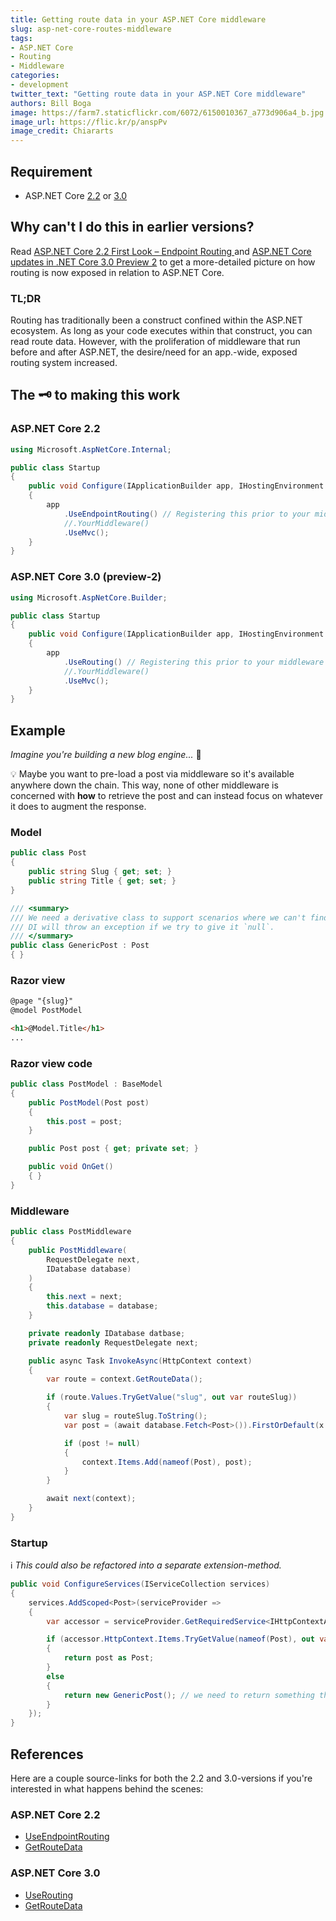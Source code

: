 ```yaml
---
title: Getting route data in your ASP.NET Core middleware
slug: asp-net-core-routes-middleware
tags:
- ASP.NET Core
- Routing
- Middleware
categories:
- development
twitter_text: "Getting route data in your ASP.NET Core middleware"
authors: Bill Boga
image: https://farm7.staticflickr.com/6072/6150010367_a773d906a4_b.jpg
image_url: https://flic.kr/p/anspPv
image_credit: Chiararts
---
```


## Requirement

  - ASP.NET Core [2.2](https://dotnet.microsoft.com/download/dotnet-core/2.2) or [3.0](https://dotnet.microsoft.com/download/dotnet-core/3.0)

## Why can't I do this in earlier versions?

Read [ASP.NET Core 2.2 First Look – Endpoint Routing ](https://www.stevejgordon.co.uk/asp-net-core-first-look-at-global-routing-dispatcher) and [ASP.NET Core updates in .NET Core 3.0 Preview 2](https://devblogs.microsoft.com/aspnet/aspnet-core-3-preview-2/) to get a more-detailed picture on how routing is now exposed in relation to ASP.NET Core.

### TL;DR

Routing has traditionally been a construct confined within the ASP.NET ecosystem. As long as your code executes within that construct, you can read route data. However, with the proliferation of middleware that run before and after ASP.NET, the desire/need for an app.-wide, exposed routing system increased.

## The 🗝️ to making this work

### ASP.NET Core 2.2

```csharp
using Microsoft.AspNetCore.Internal;

public class Startup
{
    public void Configure(IApplicationBuilder app, IHostingEnvironment env)
    {
        app
            .UseEndpointRouting() // Registering this prior to your middleware unlocks the ✨.
            //.YourMiddleware()
            .UseMvc();
    }
}
```

### ASP.NET Core 3.0 (preview-2)

```csharp
using Microsoft.AspNetCore.Builder;

public class Startup
{
    public void Configure(IApplicationBuilder app, IHostingEnvironment env)
    {
        app
            .UseRouting() // Registering this prior to your middleware unlocks the ✨.
            //.YourMiddleware()
            .UseMvc();
    }
}
```

## Example

*Imagine you're building a new blog engine...* 🤔

💡 Maybe you want to pre-load a post via middleware so it's available anywhere down the chain. This way, none of other middleware is concerned with **how** to retrieve the post and can instead focus on whatever it does to augment the response.

### Model

```csharp
public class Post
{
    public string Slug { get; set; }
    public string Title { get; set; }
}

/// <summary>
/// We need a derivative class to support scenarios where we can't find a `Post`-record based on {slug}.
/// DI will throw an exception if we try to give it `null`.
/// </summary>
public class GenericPost : Post
{ }
```

### Razor view

```html
@page "{slug}"
@model PostModel

<h1>@Model.Title</h1>
...
```

### Razor view code
```csharp
public class PostModel : BaseModel
{
    public PostModel(Post post)
    {
        this.post = post;
    }

    public Post post { get; private set; }

    public void OnGet()
    { }
}
```

### Middleware

```csharp
public class PostMiddleware
{
    public PostMiddleware(
        RequestDelegate next,
        IDatabase database)
    )
    {
        this.next = next;
        this.database = database;
    }

    private readonly IDatabase datbase;
    private readonly RequestDelegate next;

    public async Task InvokeAsync(HttpContext context)
    {
        var route = context.GetRouteData();

        if (route.Values.TryGetValue("slug", out var routeSlug))
        {
            var slug = routeSlug.ToString();
            var post = (await database.Fetch<Post>()).FirstOrDefault(x => x.Slug == slug);

            if (post != null)
            {
                context.Items.Add(nameof(Post), post);
            }
        }

        await next(context);
    }
}
```

### Startup

ℹ️ *This could also be refactored into a separate extension-method.*

```csharp
public void ConfigureServices(IServiceCollection services)
{
    services.AddScoped<Post>(serviceProvider =>
    {
        var accessor = serviceProvider.GetRequiredService<IHttpContextAccessor>();

        if (accessor.HttpContext.Items.TryGetValue(nameof(Post), out var post))
        {
            return post as Post;
        }
        else
        {
            return new GenericPost(); // we need to return something that is either a `Post` or derivative of `Post`.
        }
    });
}
```

## References

Here are a couple source-links for both the 2.2 and 3.0-versions if you're interested in what happens behind the scenes:

### ASP.NET Core 2.2

  - [UseEndpointRouting](https://github.com/aspnet/AspNetCore/blob/v2.2.2/src/Http/Routing/src/Internal/EndpointRoutingApplicationBuilderExtensions.cs#L17-L24)
  - [GetRouteData](https://github.com/aspnet/AspNetCore/blob/v2.2.2/src/Http/Routing.Abstractions/src/RoutingHttpContextExtensions.cs#L19-L28)

### ASP.NET Core 3.0

  - [UseRouting](https://github.com/aspnet/AspNetCore/blob/v3.0.0-preview-19075-0444/src/Http/Routing/src/Builder/EndpointRoutingApplicationBuilderExtensions.cs#L24-L59)
  - [GetRouteData](https://github.com/aspnet/AspNetCore/blob/v3.0.0-preview-19075-0444/src/Http/Routing.Abstractions/src/RoutingHttpContextExtensions.cs#L19-L28)